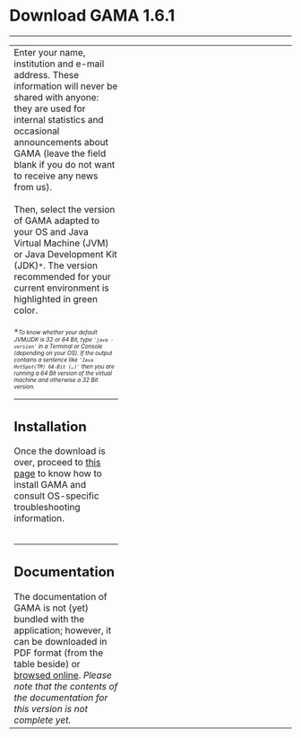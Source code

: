 # Download GAMA 1.6.1

---

<table width='100%'>
<tr>
<td width='40%' valign='top'>
Enter your name, institution and e-mail address. These information will never be shared with anyone: they are used for internal statistics and occasional announcements about GAMA (leave the field blank if you do not want to receive any news from us).<br>
<br>
Then, select the version of GAMA adapted to your OS and Java Virtual Machine (JVM) or Java Development Kit (JDK)<code>*</code>. The version recommended for your current environment is highlighted in green color.<br>
<br>
<code>*</code><font size='1'><i>To know whether your default JVM/JDK is 32 or 64 Bit, type <code>'java -version'</code> in a Terminal or Console (depending on your OS). If the output contains a sentence like <code>'Java HotSpot(TM) 64-Bit (…)'</code> then you are running a 64 Bit version of the virtual machine and otherwise a 32 Bit version.</i></font>
<br />
<hr />
<h2>Installation</h2>
Once the download is over, proceed to <a href='G__Installation'>this page</a> to know how to install GAMA and consult OS-specific troubleshooting information.<br>
<br />
<hr />
<h2>Documentation</h2>
The documentation of GAMA is not (yet) bundled with the application; however, it can be downloaded in PDF format (from the table beside) or <a href='G__Overview'>browsed online</a>. <i>Please note that the contents of the  documentation for this version is not complete yet.</i>
</td>
<td valign='top'>
<wiki:gadget url="gadgets/download_gadget_with_form.xml" border=0 width="100%" height="500"/><br>
</td>
</tr></table>